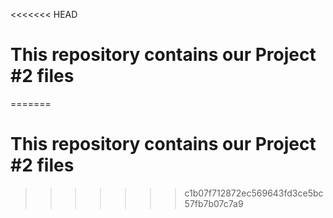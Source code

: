 <<<<<<< HEAD
# This repository contains our Project #2 files
=======
# This repository contains our Project #2 files
>>>>>>> c1b07f712872ec569643fd3ce5bc57fb7b07c7a9
